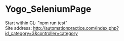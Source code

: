 # Yogo_SeleniumPage
Start within CL: "npm run test"<br />
Site address: http://automationpractice.com/index.php?id_category=3&controller=category
